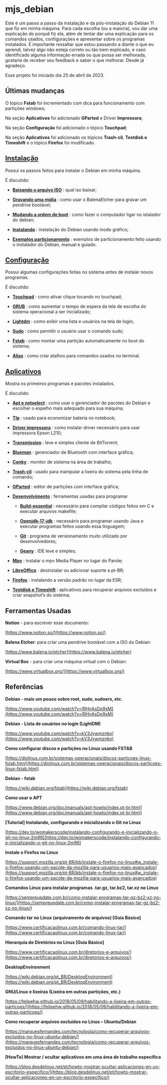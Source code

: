 # mjs_debian

Este é um passo a passo da instalação e da pós-instalação do Debian 11
 que fiz em minha máquina. Para cada escolha (ou a maioria), vou dar uma
 explicação do porquê fiz ela, além de tentar dar uma explicação para os
 comandos usados, configurações e apresentar sobre os programas
 instalados. É importante ressaltar que estou passando a diante o que eu
 aprendi, talvez algo não esteja correto ou tão bem explicado, e caso
 identificado alguma informação errada ou que possa ser melhorada,
 gostaria de receber seu feedback e saber o que melhorar. Desde já
 agradeço.

Esse projeto foi iniciado dia 25 de abril de 2023.

## Últimas mudanças

O tópico **Fstab** foi incrementado com dica para funcionamento com
 partições windows;

Na seção **Aplicativos** foi adicionado **GParted** e Driver **Impressora**;

Na seção **Configuração** foi adicionado o tópico **Touchpad**;

Na seção **Aplicativos** foi adicionado os tópicos **Trash-cli**,
 **Testdisk e Timeshift** e o tópico **Firefox** foi modificado.

## [Instalação](./instalacao)

Possui os passos feitos para instalar o Debian em minha máquina.

É discutido:

- [**Baixando o arquivo ISO**](./instalacao#baixando-o-arquivo-iso) : qual iso baixar;

- [**Gravando uma mídia**](./instalacao#gravando-uma-m%C3%ADdia) : como usar o BalenaEtcher para gravar um pendrive bootável;

- [**Mudando a ordem de boot**](./instalacao#mudando-a-ordem-de-boot) : como fazer o computador ligar no istalador do debian;

- [**Instalando**](./instalacao#instalando) : instalação do Debian usando modo gráfico;

- [**Exemplos particionamento**](./instalacao#exemplos-particionamento) : exemplos de particionamento feito usando o instalador do Debian, manual e guiado.

## [Configuração](./configuracao)

Possui algumas configurações feitas no sistema antes de instalar novos
 programas.

É discutido:

- [**Touchpad**](./configuracao#touchpad) : como ativar clique tocando no touchpad;

- [**GRUB**](./configuracao#grub) : como aumentar o tempo de espera da tela de escolha do sistema operacional a ser inicializado;

- [**Lightdm**](./configuracao#lightdm) : como exibir uma lista e usuários na tela de login;

- [**Sudo**](./configuracao#sudo) : como permitir o usuário usar o comando sudo;

- [**Fstab**](./configuracao#fstab) : como montar uma partição automaticamente no boot do sistema;

- [**Alias**](./configuracao#alias) : como criar atalhos para comandos usados no terminal.

## [Aplicativos](./aplicativos)

Mostra os primeiros programas e pacotes instalados.

É discutido:

- [**Apt e netselect**](./aplicativos#apt-e-netselect) : como usar o gerenciador de pacotes do Debian e escolher o espelho mais adequado para sua máquina;

- [**Tlp**](./aplicativos#tlp) : usado para economizar bateria no notebook;

- [**Driver impressora**](./aplicativos#driver-impressora) : como instalar driver necessário para usar impressora Epson L210;

- [**Transmission**](./aplicativos#transmission) : leve e simples cliente de BitTorrent;

- [**Blueman**](./aplicativos#blueman) : gerenciador de Bluetooth com interface gráfica;

- [**Conky**](./aplicativos#conky) : monitor de sistema na área de trabalho;

- [**Trash-cli**](./aplicativos#trash-cli) : usado para manipular a lixeira do sistema pela linha de comando;

- [**GParted**](./aplicativos#gparted) : editor de partições com interface gráfica;

- [**Desenvolvimento**](./aplicativos#desenvolvimento) : ferramentas usadas para programar

    - [**Build-essential**](./aplicativos#build-essential) : necessário para compilar códigos feitos em C e executar arquivos makefile;

    - [**Openjdk-17-jdk**](./aplicativos#openjdk-17-jdk) : necessário para programar usando Java e executar programas feitos usando essa linguagem;

    - [**Git**](./aplicativos#git) : programa de versionamento muito utilizado por desenvolvedores;

    - [**Geany**](./aplicativos#geany) : IDE leve e simples;

- [**Mpv**](./aplicativos#mpv) : instalar o mpv Media Player no lugar do Parole;

- [**LibreOffice**](./aplicativos#libreoffice) : desinstalar ou adicionar suporte a pt-BR;

- [**Firefox**](./aplicativos#firefox) : instalando a versão padrão no lugar da ESR;

- [**Testdisk e Timeshift**](./aplicativos#testdisk-e-timeshift) : aplicativos para recuperar arquivos excluídos e criar snapshot’s do sistema;

## Ferramentas Usadas

**Notion** - para escrever esse documento:

[https://www.notion.so/](https://www.notion.so/)

**Balena Etcher**: para criar uma pendrive bootável com a ISO do Debian:

[https://www.balena.io/etcher](https://www.balena.io/etcher)

**Virtual Box** - para criar uma máquina virtual com o Debian:

[https://www.virtualbox.org/](https://www.virtualbox.org/)

## Referências

**Debian - mais um pouco sobre root, sudo, sudoers, etc.**

[https://www.youtube.com/watch?v=IRHnAsDp9xM](https://www.youtube.com/watch?v=IRHnAsDp9xM)

**Debian - Lista de usuários no login (LightDM)**

[https://www.youtube.com/watch?v=kV3Jywmznko](https://www.youtube.com/watch?v=kV3Jywmznko)

**Como configurar discos e partições no Linux usando FSTAB**

[https://diolinux.com.br/sistemas-operacionais/discos-particoes-linux-fstab.html](https://diolinux.com.br/sistemas-operacionais/discos-particoes-linux-fstab.html)

**Debian - fstab**

[https://wiki.debian.org/fstab](https://wiki.debian.org/fstab)

**Como usar o APT**

[https://www.debian.org/doc/manuals/apt-howto/index.pt-br.html](https://www.debian.org/doc/manuals/apt-howto/index.pt-br.html)

**[Tutorial] Instalando, configurando e inicializando o Git no Linux**

[https://dev.to/womakerscode/instalando-configurando-e-inicializando-o-git-no-linux-2m96](https://dev.to/womakerscode/instalando-configurando-e-inicializando-o-git-no-linux-2m96)

**Instale o Firefox no Linux**

[https://support.mozilla.org/pt-BR/kb/instale-o-firefox-no-linux#w_instale-o-firefox-usando-um-pacote-da-mozilla-para-usuarios-mais-avancados](https://support.mozilla.org/pt-BR/kb/instale-o-firefox-no-linux#w_instale-o-firefox-usando-um-pacote-da-mozilla-para-usuarios-mais-avancados)

**Comandos Linux para instalar programas .tar.gz, tar.bz2, tar.xz no Linux**

[https://sempreupdate.com.br/como-instalar-programas-tar-gz-bz2-xz-no-linux/](https://sempreupdate.com.br/como-instalar-programas-tar-gz-bz2-xz-no-linux/)

**Comando tar no Linux (arquivamento de arquivos) [Guia Básico]**

[https://www.certificacaolinux.com.br/comando-linux-tar/](https://www.certificacaolinux.com.br/comando-linux-tar/)

**Hierarquia de Diretórios no Linux [Guia Básico]**

[https://www.certificacaolinux.com.br/diretorios-e-arquivos/](https://www.certificacaolinux.com.br/diretorios-e-arquivos/)

**DesktopEnvironment**

[https://wiki.debian.org/pt_BR/DesktopEnvironment](https://wiki.debian.org/pt_BR/DesktopEnvironment)

**GNU/Linux e lixeiras (Lixeira em outras partições, etc.)**

[https://felipehw.github.io/2018/05/09/habilitando-a-lixeira-em-outras-particoes/](https://felipehw.github.io/2018/05/09/habilitando-a-lixeira-em-outras-particoes/)

**Como recuperar arquivos excluídos no Linux – Ubuntu/Debian**

[https://marquesfernandes.com/tecnologia/como-recuperar-arquivos-excluidos-no-linux-ubuntu-debian/](https://marquesfernandes.com/tecnologia/como-recuperar-arquivos-excluidos-no-linux-ubuntu-debian/)

**[HowTo] Mostrar / ocultar aplicativos em uma área de trabalho específica**

[https://blog.desdelinux.net/pt/howto-mostrar-ocultar-aplicaciones-en-un-escritorio-especifico/](https://blog.desdelinux.net/pt/howto-mostrar-ocultar-aplicaciones-en-un-escritorio-especifico/)
